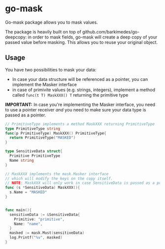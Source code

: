 # go-mask

Go-mask package allows you to mask values.

The package is heavily built on top of github.com/barkimedes/go-deepcopy:
in order to mask fields, go-mask will create a deep copy of your passed value before masking.
This allows you to reuse your original object.

## Usage

You have two possibilities to mask your data:

- In case your data structure will be referenced as a pointer, you can implement the Masker interface
- in case of primivite values (e.g. strings, integers), implement a method called `func(t T) MaskXXX() T` returning the primitive type

**IMPORTANT:** In case you're implementing the Masker interface,
you need to use a pointer receiver _and_ you need to make sure your data type is passed as a pointer.

```go
// PrimitiveType implements a method MaskXXX returning PrimitiveType
type PrimitiveType string
func(p PrimitiveType) MaskXXX() PrimitiveType{
  return PrimitiveType("MASKED")
}

type SensitiveData struct{
  Primitive PrimitiveType
  Name string
}

// MaskXXX implements the mask.Masker interface
// which will modify the keys on the copy itself.
// NOTE: MaskXXX will only work in case SensitiveData is passed as a pointer
func (s *SensitiveData) MaskXXX(){
  s.Name = "MASKED"
}


func main(){
  sensitiveData := &SensitiveData{
    Primitive: "primitive",
    Name: "name",
  }
  masked := mask.Must(sensitiveData)
  log.Printf("%v", masked)
}

```
